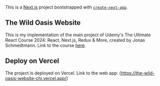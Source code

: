 This is a [Next.js](https://nextjs.org/) project bootstrapped with [`create-next-app`](https://github.com/vercel/next.js/tree/canary/packages/create-next-app).

## The Wild Oasis Website

This is my implementation of the main project of Udemy's The Ultimate React Course 2024: React, Next.js, Redux & More, created by Jonas Schmedtmann. Link to the course [here](https://www.udemy.com/course/the-ultimate-react-course/).


## Deploy on Vercel

The project is deployed on Vercel. Link to the web app: (https://the-wild-oasis-website-chi.vercel.app/)
